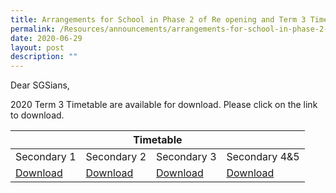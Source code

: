 ```yaml
---
title: Arrangements for School in Phase 2 of Re opening and Term 3 Timetable
permalink: /Resources/announcements/arrangements-for-school-in-phase-2-of-re-opening-and-term-3-timetable/
date: 2020-06-29
layout: post
description: ""
---
```

Dear SGSians,

2020 Term 3 Timetable are available for download. Please click on the link to download.

<table>
<thead>
  <tr>
    <th colspan="4" style="text-align: center;" >Timetable</th>
  </tr>
</thead>
<tbody>
  <tr>
    <td>Secondary 1</td>
    <td>Secondary 2</td>
    <td>Secondary 3</td>
    <td>Secondary 4&amp;5</td>
  </tr>
  <tr>
    <td><a href="https://www.sgs.edu.sg/wp-content/uploads/2020/06/Parent-Letter_Phase-2_post-circuit-breaker_2020-Sec1.pdf" target = "_blank" >Download</a></td>
    <td><a href="https://www.sgs.edu.sg/wp-content/uploads/2020/06/Parent-Letter_Phase-2_post-circuit-breaker_2020-Sec2.pdf" target = "_blank" >Download</a></td>
    <td><a href="https://www.sgs.edu.sg/wp-content/uploads/2020/06/Parent-Letter_Phase-2_post-circuit-breaker_2020-Sec3.pdf" target = "_blank" >Download</a></td>
    <td><a href="https://www.sgs.edu.sg/wp-content/uploads/2020/06/Parent-Letter_Phase-2_post-circuit-breaker_2020-Sec45.pdf" target = "_blank" >Download</a></td>
  </tr>
</tbody>
</table>